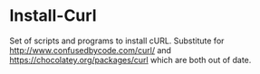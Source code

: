 # Install-Curl
Set of scripts and programs to install cURL. Substitute for http://www.confusedbycode.com/curl/ and https://chocolatey.org/packages/curl which are both out of date.
